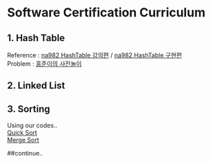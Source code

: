 # Software Certification Curriculum  

## 1. Hash Table  
Reference : [na982 HashTable 강의편](http://bitly.kr/qkS2j3) / [na982 HashTable 구현편](http://bitly.kr/CUwqu5)  
Problem : [홍준이의 사전놀이](https://www.acmicpc.net/problem/4195)

## 2. Linked List  

## 3. Sorting  
Using our codes..  
[Quick Sort](https://github.com/jongja/Systemguys/blob/develop/DS/qsort/qsort.cpp)  
[Merge Sort](https://github.com/jongja/Systemguys/blob/develop/DS/msort/msort.cpp)  


##continue..  

